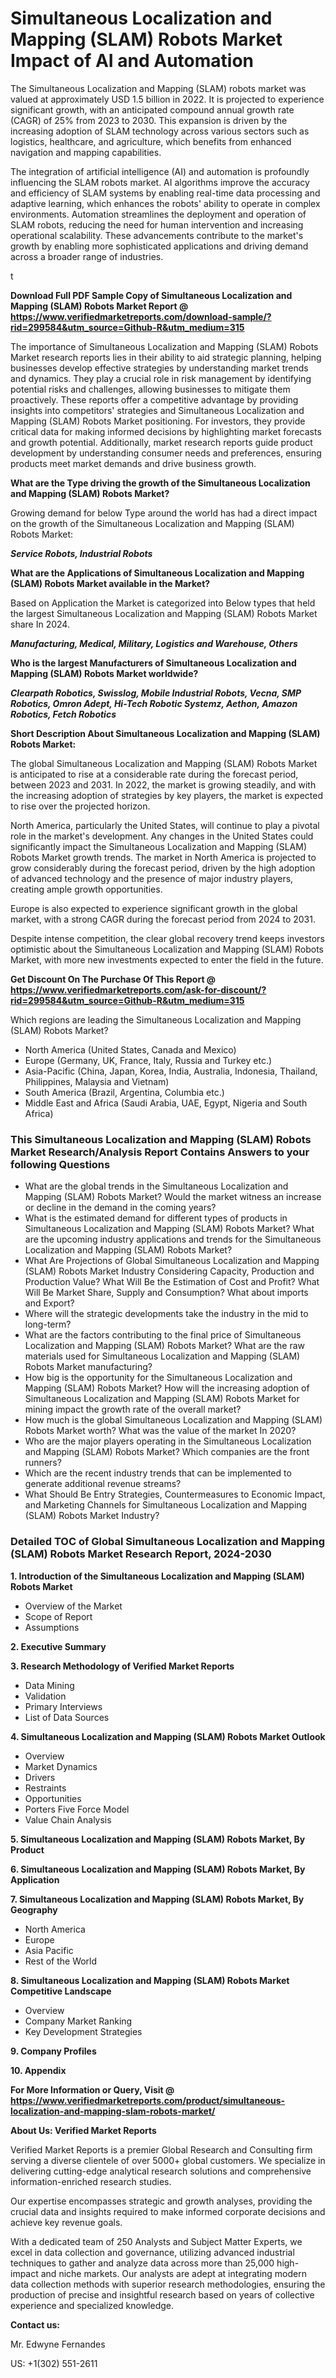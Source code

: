 <meta name="title" content="Global Simultaneous Localization and Mapping (SLAM) Robots Market Impact of AI and Automation"><meta name="description" content="The Simultaneous Localization and Mapping (SLAM) robots market was valued at approximately USD 1.5 billion in 2022. It is projected to experience significant growth, w"><meta name="title" content="Simultaneous Localization and Mapping (SLAM) Robots Market Size, Share, Scope, Trends, Growth, Opportunities, Analysis, Forecast"><h1>Simultaneous Localization and Mapping (SLAM) Robots Market Impact of AI and Automation</h1><p>The Simultaneous Localization and Mapping (SLAM) robots market was valued at approximately USD 1.5 billion in 2022. It is projected to experience significant growth, with an anticipated compound annual growth rate (CAGR) of 25% from 2023 to 2030. This expansion is driven by the increasing adoption of SLAM technology across various sectors such as logistics, healthcare, and agriculture, which benefits from enhanced navigation and mapping capabilities.</p><p>The integration of artificial intelligence (AI) and automation is profoundly influencing the SLAM robots market. AI algorithms improve the accuracy and efficiency of SLAM systems by enabling real-time data processing and adaptive learning, which enhances the robots' ability to operate in complex environments. Automation streamlines the deployment and operation of SLAM robots, reducing the need for human intervention and increasing operational scalability. These advancements contribute to the market's growth by enabling more sophisticated applications and driving demand across a broader range of industries.</p>t</p><p id="" class=""><strong>Download Full PDF Sample Copy of Simultaneous Localization and Mapping (SLAM) Robots Market Report @ <a href="https://www.verifiedmarketreports.com/download-sample/?rid=299584&utm_source=Github-R&utm_medium=315" target="_blank">https://www.verifiedmarketreports.com/download-sample/?rid=299584&utm_source=Github-R&utm_medium=315</a></strong></p><p>The importance of&nbsp;Simultaneous Localization and Mapping (SLAM) Robots Market research reports lies in their ability to aid strategic planning, helping businesses develop effective strategies by understanding market trends and dynamics. They play a crucial role in risk management by identifying potential risks and challenges, allowing businesses to mitigate them proactively. These reports offer a competitive advantage by providing insights into competitors' strategies and Simultaneous Localization and Mapping (SLAM) Robots Market positioning. For investors, they provide critical data for making informed decisions by highlighting market forecasts and growth potential. Additionally, market research reports guide product development by understanding consumer needs and preferences, ensuring products meet market demands and drive business growth.</p><p><strong>What are the&nbsp;Type driving the growth of the Simultaneous Localization and Mapping (SLAM) Robots Market?</strong></p><p id="" class="">Growing demand for below Type around the world has had a direct impact on the growth of the Simultaneous Localization and Mapping (SLAM) Robots Market:</p><em><strong>Service Robots, Industrial Robots</strong></em></p><strong>What are the&nbsp;Applications&nbsp;of Simultaneous Localization and Mapping (SLAM) Robots Market available in the Market?</strong></p><p id="" class="">Based on Application the Market is categorized into Below types that held the largest Simultaneous Localization and Mapping (SLAM) Robots Market share In 2024.</p><em><strong>Manufacturing, Medical, Military, Logistics and Warehouse, Others</strong></em></p><strong>Who is the largest Manufacturers of Simultaneous Localization and Mapping (SLAM) Robots Market worldwide?</strong></p><p><em><strong>Clearpath Robotics, Swisslog, Mobile Industrial Robots, Vecna, SMP Robotics, Omron Adept, Hi-Tech Robotic Systemz, Aethon, Amazon Robotics, Fetch Robotics</strong></em></p><p id="" class=""><strong>Short Description About Simultaneous Localization and Mapping (SLAM) Robots Market:</strong></p><p>The global Simultaneous Localization and Mapping (SLAM) Robots Market is anticipated to rise at a considerable rate during the forecast period, between 2023 and 2031. In 2022, the market is growing steadily, and with the increasing adoption of strategies by key players, the market is expected to rise over the projected horizon.</p><p>North America, particularly the United States, will continue to play a pivotal role in the market's development. Any changes in the United States could significantly impact the Simultaneous Localization and Mapping (SLAM) Robots Market growth trends. The market in North America is projected to grow considerably during the forecast period, driven by the high adoption of advanced technology and the presence of major industry players, creating ample growth opportunities.</p><p>Europe is also expected to experience significant growth in the global market, with a strong CAGR during the forecast period from 2024 to 2031.</p><p>Despite intense competition, the clear global recovery trend keeps investors optimistic about the Simultaneous Localization and Mapping (SLAM) Robots Market, with more new investments expected to enter the field in the future.</p><p id="" class=""><strong>Get Discount On The Purchase Of This Report @ <a href="https://www.verifiedmarketreports.com/ask-for-discount/?rid=299584&utm_source=Github-R&utm_medium=315" target="_blank">https://www.verifiedmarketreports.com/ask-for-discount/?rid=299584&utm_source=Github-R&utm_medium=315</a></strong></p>Which regions are leading the Simultaneous Localization and Mapping (SLAM) Robots Market?</p><ul><li>North America (United States, Canada and Mexico)</li><li>Europe (Germany, UK, France, Italy, Russia and Turkey etc.)</li><li>Asia-Pacific (China, Japan, Korea, India, Australia, Indonesia, Thailand, Philippines, Malaysia and Vietnam)</li><li>South America (Brazil, Argentina, Columbia etc.)</li><li>Middle East and Africa (Saudi Arabia, UAE, Egypt, Nigeria and South Africa)</li></ul><h3 id="" class="">This Simultaneous Localization and Mapping (SLAM) Robots Market Research/Analysis Report Contains Answers to your following Questions</h3><ul><li>What are the global trends in the Simultaneous Localization and Mapping (SLAM) Robots Market? Would the market witness an increase or decline in the demand in the coming years?</li><li>What is the estimated demand for different types of products in Simultaneous Localization and Mapping (SLAM) Robots Market? What are the upcoming industry applications and trends for the Simultaneous Localization and Mapping (SLAM) Robots Market?</li><li>What Are Projections of Global Simultaneous Localization and Mapping (SLAM) Robots Market Industry Considering Capacity, Production and Production Value? What Will Be the Estimation of Cost and Profit? What Will Be Market Share, Supply and Consumption? What about imports and Export?</li><li>Where will the strategic developments take the industry in the mid to long-term?</li><li>What are the factors contributing to the final price of Simultaneous Localization and Mapping (SLAM) Robots Market? What are the raw materials used for Simultaneous Localization and Mapping (SLAM) Robots Market manufacturing?</li><li>How big is the opportunity for the Simultaneous Localization and Mapping (SLAM) Robots Market? How will the increasing adoption of Simultaneous Localization and Mapping (SLAM) Robots Market for mining impact the growth rate of the overall market?</li><li>How much is the global Simultaneous Localization and Mapping (SLAM) Robots Market worth? What was the value of the market In 2020?</li><li>Who are the major players operating in the Simultaneous Localization and Mapping (SLAM) Robots Market? Which companies are the front runners?</li><li>Which are the recent industry trends that can be implemented to generate additional revenue streams?</li><li>What Should Be Entry Strategies, Countermeasures to Economic Impact, and Marketing Channels for Simultaneous Localization and Mapping (SLAM) Robots Market Industry?</li></ul><h3 id="" class="">Detailed TOC of Global Simultaneous Localization and Mapping (SLAM) Robots Market Research Report, 2024-2030</h3><p id="" class=""><strong>1. Introduction of the Simultaneous Localization and Mapping (SLAM) Robots Market</strong></p><ul><li>Overview of the Market</li><li>Scope of Report</li><li>Assumptions</li></ul><p id="" class=""><strong>2. Executive Summary</strong></p><p id="" class=""><strong>3. Research Methodology of Verified Market Reports</strong></p><ul><li>Data Mining</li><li>Validation</li><li>Primary Interviews</li><li>List of Data Sources</li></ul><p id="" class=""><strong>4. Simultaneous Localization and Mapping (SLAM) Robots Market Outlook</strong></p><ul><li>Overview</li><li>Market Dynamics</li><li>Drivers</li><li>Restraints</li><li>Opportunities</li><li>Porters Five Force Model</li><li>Value Chain Analysis</li></ul><p id="" class=""><strong>5. Simultaneous Localization and Mapping (SLAM) Robots Market, By Product</strong></p><p id="" class=""><strong>6. Simultaneous Localization and Mapping (SLAM) Robots Market, By Application</strong></p><p id="" class=""><strong>7. Simultaneous Localization and Mapping (SLAM) Robots Market, By Geography</strong></p><ul><li>North America</li><li>Europe</li><li>Asia Pacific</li><li>Rest of the World</li></ul><p id="" class=""><strong>8. Simultaneous Localization and Mapping (SLAM) Robots Market Competitive Landscape</strong></p><ul><li>Overview</li><li>Company Market Ranking</li><li>Key Development Strategies</li></ul><p id="" class=""><strong>9. Company Profiles</strong></p><p id="" class=""><strong>10. Appendix</strong></p><p id="" class=""><strong>For More Information or Query, Visit @ <a href="https://www.verifiedmarketreports.com/product/simultaneous-localization-and-mapping-slam-robots-market/" target="_blank">https://www.verifiedmarketreports.com/product/simultaneous-localization-and-mapping-slam-robots-market/</a></strong></p><p id="" class=""><strong>About Us: Verified Market Reports</strong></p><p id="" class="">Verified Market Reports is a premier Global Research and Consulting firm serving a diverse clientele of over 5000+ global customers. We specialize in delivering cutting-edge analytical research solutions and comprehensive information-enriched research studies.</p><p id="" class="">Our expertise encompasses strategic and growth analyses, providing the crucial data and insights required to make informed corporate decisions and achieve key revenue goals.</p><p id="" class="">With a dedicated team of 250 Analysts and Subject Matter Experts, we excel in data collection and governance, utilizing advanced industrial techniques to gather and analyze data across more than 25,000 high-impact and niche markets. Our analysts are adept at integrating modern data collection methods with superior research methodologies, ensuring the production of precise and insightful research based on years of collective experience and specialized knowledge.</p><p id="" class=""><strong>Contact us:</strong></p><p id="" class="">Mr. Edwyne Fernandes</p><p id="" class="">US: +1(302) 551-2611</p>